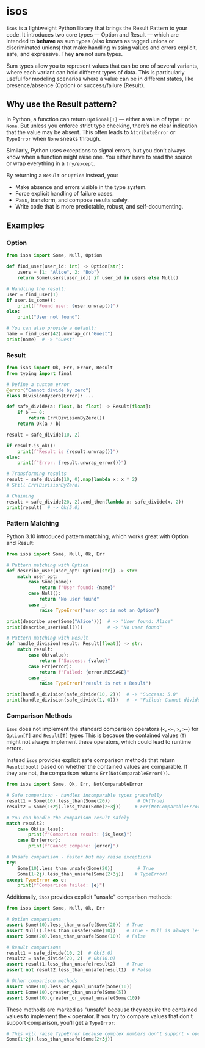 # isos

`isos` is a lightweight Python library that brings the Result Pattern to your code.
It introduces two core types — Option and Result — which are intended to **behave** as sum types (also known as tagged unions or discriminated unions) that make handling missing values and errors explicit, safe, and expressive.
They **are** not sum types.

Sum types allow you to represent values that can be one of several variants, where each variant can hold different types of data. This is particularly useful for modeling scenarios where a value can be in different states, like presence/absence (Option) or success/failure (Result).

## Why use the Result pattern?

In Python, a function can return `Optional[T]` — either a value of type `T` or `None`.
But unless you enforce strict type checking, there’s no clear indication that the value may be absent.
This often leads to `AttributeError` or `TypeError` when `None` sneaks through.

Similarly, Python uses exceptions to signal errors, but you don’t always know when a function might raise one.
You either have to read the source or wrap everything in a `try/except`.

By returning a `Result` or `Option` instead, you:

- Make absence and errors visible in the type system.
- Force explicit handling of failure cases.
- Pass, transform, and compose results safely.
- Write code that is more predictable, robust, and self-documenting.

## Examples

### Option

```Python
from isos import Some, Null, Option

def find_user(user_id: int) -> Option[str]:
    users = {1: "Alice", 2: "Bob"}
    return Some(users[user_id]) if user_id in users else Null()

# Handling the result:
user = find_user(1)
if user.is_some():
    print(f"Found user: {user.unwrap()}")
else:
    print("User not found")

# You can also provide a default:
name = find_user(42).unwrap_or("Guest")
print(name)  # -> "Guest"
```

### Result

```Python
from isos import Ok, Err, Error, Result
from typing import final

# Define a custom error
@error("Cannot divide by zero")
class DivisionByZero(Error): ...

def safe_divide(a: float, b: float) -> Result[float]:
    if b == 0:
        return Err(DivisionByZero())
    return Ok(a / b)

result = safe_divide(10, 2)

if result.is_ok():
    print(f"Result is {result.unwrap()}")
else:
    print(f"Error: {result.unwrap_error()}")

# Transforming results
result = safe_divide(10, 0).map(lambda x: x * 2)
# Still Err(DivisionByZero)

# Chaining
result = safe_divide(20, 2).and_then(lambda x: safe_divide(x, 2))
print(result)  # -> Ok(5.0)
```

### Pattern Matching

Python 3.10 introduced pattern matching, which works great with Option and Result:

```Python
from isos import Some, Null, Ok, Err

# Pattern matching with Option
def describe_user(user_opt: Option[str]) -> str:
    match user_opt:
        case Some(name):
            return f"User found: {name}"
        case Null():
            return "No user found"
        case _:
            raise TypeError("user_opt is not an Option")

print(describe_user(Some("Alice")))  # -> "User found: Alice"
print(describe_user(Null()))         # -> "No user found"

# Pattern matching with Result
def handle_division(result: Result[float]) -> str:
    match result:
        case Ok(value):
            return f"Success: {value}"
        case Err(error):
            return f"Failed: {error.MESSAGE}"
        case _:
            raise TypeError("result is not a Result")

print(handle_division(safe_divide(10, 2)))  # -> "Success: 5.0"
print(handle_division(safe_divide(1, 0)))   # -> "Failed: Cannot divide by zero"
```

### Comparison Methods

`isos` does not implement the standard comparison operators (`<`, `<=`, `>`, `>=`) for `Option[T]` and `Result[T]` types
This is because the contained values (`T`) might not always implement these operators, which could lead to runtime errors.

Instead `isos` provides explicit safe comparison methods that return `Result[bool]` based on whether the
contained values are comparable.
If they are not, the comparison returns `Err(NotComparableError())`.

```Python
from isos import Some, Ok, Err, NotComparableError

# Safe comparison - handles incomparable types gracefully
result1 = Some(10).less_than(Some(20))          # Ok(True)
result2 = Some(1+2j).less_than(Some(2+3j))     # Err(NotComparableError())

# You can handle the comparison result safely
match result2:
    case Ok(is_less):
        print(f"Comparison result: {is_less}")
    case Err(error):
        print(f"Cannot compare: {error}")

# Unsafe comparison - faster but may raise exceptions
try:
    Some(10).less_than_unsafe(Some(20))         # True
    Some(1+2j).less_than_unsafe(Some(2+3j))    # TypeError!
except TypeError as e:
    print(f"Comparison failed: {e}")
```

Additionally, `isos` provides explicit "unsafe" comparison methods:

```Python
from isos import Some, Null, Ok, Err

# Option comparisons
assert Some(10).less_than_unsafe(Some(20))  # True
assert Null().less_than_unsafe(Some(10))    # True - Null is always less than Some
assert Some(20).less_than_unsafe(Some(10))  # False

# Result comparisons
result1 = safe_divide(10, 2)  # Ok(5.0)
result2 = safe_divide(20, 2)  # Ok(10.0)
assert result1.less_than_unsafe(result2)    # True
assert not result2.less_than_unsafe(result1)  # False

# Other comparison methods
assert Some(10).less_or_equal_unsafe(Some(10))
assert Some(10).greater_than_unsafe(Some(5))
assert Some(10).greater_or_equal_unsafe(Some(10))
```

These methods are marked as "unsafe" because they require the contained values to implement the `<` operator. If you try to compare values that don't support comparison, you'll get a `TypeError`:

```Python
# This will raise TypeError because complex numbers don't support < operator
Some(1+2j).less_than_unsafe(Some(2+3j))
```
